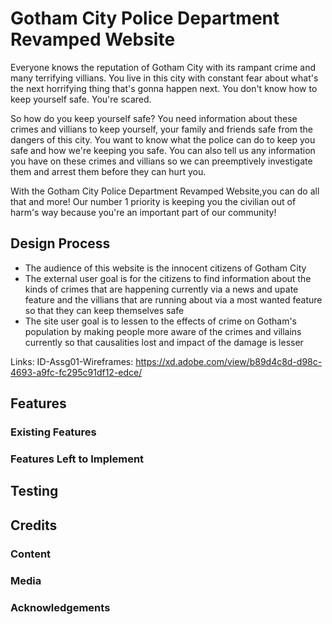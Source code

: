 # Gotham City Police Department Revamped Website

<!-- One or two paragraphs providing an overview of your project. Tell us about your project.

Essentially, this part is your sales pitch. -->

Everyone knows the reputation of Gotham City with its rampant crime and many terrifying villians. You live in this city with constant fear about what's the next horrifying thing that's gonna happen next. You don't know how to keep yourself safe.
You're scared.

So how do you keep yourself safe? You need information about these crimes and villians to keep yourself, your family and friends safe from the dangers of this city. You want to know what the police can do to keep you safe and how we're keeping you safe. You can also tell us any information you have on these crimes and villians so we can preemptively investigate them and arrest them before they can hurt you.

With the Gotham City Police Department Revamped Website,you can do all that and more! Our number 1 priority is keeping you the civilian out of harm's way because you're an important part of our community!

## Design Process

<!-- Provide us insights about your design process, focusing on who this website is for, what it is that they want to achieve and how your project is the best way to help them achieve these things.

In particular, as part of this section we recommend that you provide a list of User Stories, with the following general structure:
- As a user type, I want to perform an action, so that I can achieve a goal.

This section is also where you would share links to any wireframes, mockups, diagrams etc. that you created as part of the design process. 
These files should themselves either be included as a pdf file in the project itself (in an separate directory)
Include the Adobe XD wireframe as a folder. You can include the XD share url. -->

* The audience of this website is the innocent citizens of Gotham City
* The external user goal is for the citizens to find information about the kinds of crimes that are happening currently via a news and upate feature and the villians that are running about via a most wanted feature so that they can keep themselves safe
* The site user goal is to lessen to the effects of crime on Gotham's population by making people more aware of the crimes and villains currently so that causalities lost and impact of the damage is lesser

Links:
ID-Assg01-Wireframes: https://xd.adobe.com/view/b89d4c8d-d98c-4693-a9fc-fc295c91df12-edce/  
## Features

<!-- In this section, you should go over the different parts of your project, and describe each in a sentence or so. -->

### Existing Features
<!-- - Feature 1 - allows users X to achieve Y, by having them fill out Z
- ...

In addition, you may also use this section to discuss plans for additional features to be implemented in the future: -->

### Features Left to Implement
<!-- - Another feature idea

## Technologies Used

In this section, you should mention all of the languages, frameworks, libraries, and any other tools that you have used to construct this project. For each, provide its name, a link to its official site and a short sentence of why it was used.

- [JQuery](https://jquery.com)
    - The project uses **JQuery** to simplify DOM manipulation. -->


## Testing

<!-- For any scenarios that have not been automated, test the user stories manually and provide as much detail as is relevant. A particularly useful form for describing your testing process is via scenarios, such as:

1. Contact form:
    1. Go to the "Contact Us" page
    2. Try to submit the empty form and verify that an error message about the required fields appears
    3. Try to submit the form with an invalid email address and verify that a relevant error message appears
    4. Try to submit the form with all inputs valid and verify that a success message appears.

In addition, you should mention in this section how your project looks and works on different browsers and screen sizes.

You should also mention in this section any interesting bugs or problems you discovered during your testing, even if you haven't addressed them yet.

If this section grows too long, you may want to split it off into a separate file and link to it from here. -->

## Credits

### Content
<!-- - The text for section Y was copied from the [Wikipedia article Z](https://en.wikipedia.org/wiki/Z) -->

### Media
<!-- - The photos used in this site were obtained from ... -->

### Acknowledgements

<!-- - I received inspiration for this project from X -->